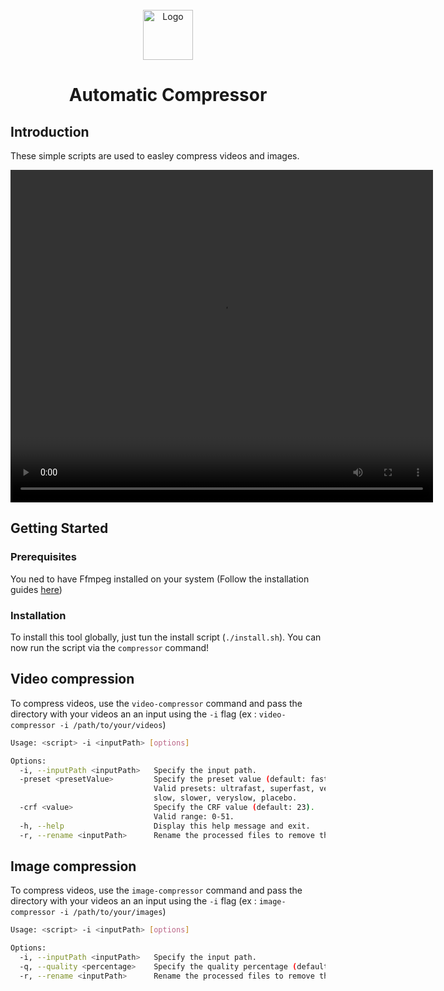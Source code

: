 
<br/>
<div align="center">
  <img src="https://cdn-icons-png.flaticon.com/512/1387/1387554.png" alt="Logo" width="80" height="80">
  <h1 align="center">Automatic Compressor</h1>
</div>


## Introduction
These simple scripts are used to easley compress videos and images.
<div align="center">
  <video src="./ressources/exemple.mp4" width="676" height="532/(1/3)" controls></video>
</div>

## Getting Started
### Prerequisites
You ned to have Ffmpeg installed on your system (Follow the installation guides [here](https://www.ffmpeg.org/download.html))

### Installation
To install this tool globally, just tun the install script (`./install.sh`). You can now run the script via the `compressor` command!

## Video compression
To compress videos, use the `video-compressor` command and pass the directory with your videos an an input using the `-i` flag (ex : `video-compressor -i /path/to/your/videos`)
```sh
Usage: <script> -i <inputPath> [options]

Options:
  -i, --inputPath <inputPath>   Specify the input path.
  -preset <presetValue>         Specify the preset value (default: fast).
                                Valid presets: ultrafast, superfast, veryfast, faster, fast, medium,
                                slow, slower, veryslow, placebo.
  -crf <value>                  Specify the CRF value (default: 23).
                                Valid range: 0-51.
  -h, --help                    Display this help message and exit.
  -r, --rename <inputPath>      Rename the processed files to remove the trailing "-p" in their name.
```

## Image compression
To compress videos, use the `image-compressor` command and pass the directory with your videos an an input using the `-i` flag (ex : `image-compressor -i /path/to/your/images`)
```sh
Usage: <script> -i <inputPath> [options]

Options:
  -i, --inputPath <inputPath>   Specify the input path.
  -q, --quality <percentage>    Specify the quality percentage (default: 50%)
  -r, --rename <inputPath>      Rename the processed files to remove the trailing "-p" in their name.
```
